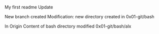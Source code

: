 My first readme 
Update 

New branch created
Modification: new directory created in 0x01-git/bash 

In Origin 
Content of bash directory modified
0x01-git/bash/alx
